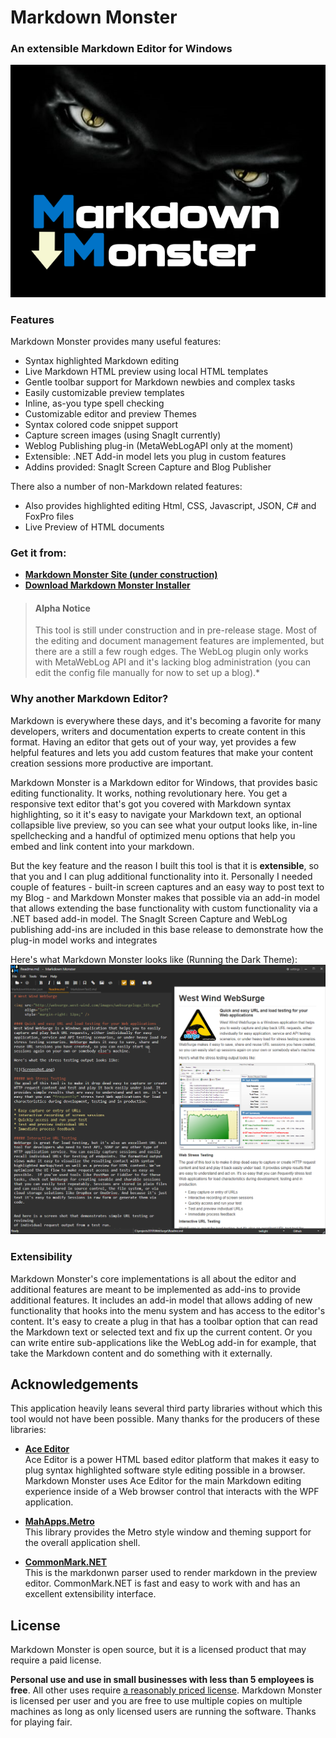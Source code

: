 # Markdown Monster
### An extensible Markdown Editor for Windows

![](Art/MarkdownMonster.png)

### Features
Markdown Monster provides many useful features:

* Syntax highlighted Markdown editing
* Live Markdown HTML preview using local HTML templates
* Gentle toolbar support for Markdown newbies and complex tasks
* Easily customizable preview templates
* Inline, as-you type spell checking
* Customizable editor and preview Themes
* Syntax colored code snippet support
* Capture screen images (using SnagIt currently)
* Weblog Publishing plug-in (MetaWebLogAPI only at the moment)
* Extensible: .NET Add-in model lets you plug in custom features
* Addins provided: SnagIt Screen Capture and Blog Publisher

There also a number of non-Markdown related features:

* Also provides highlighted editing Html, CSS, Javascript, JSON, C# and FoxPro files
* Live Preview of HTML documents

### Get it from:
* **[Markdown Monster Site (under construction)](http://markdownmonster.west-wind.com)**
* **[Download Markdown Monster Installer](http://markdownmonster.west-wind.com/download.aspx)**

> #### Alpha Notice
> This tool is still under construction and in pre-release stage. Most of the editing and document management features are implemented, but there are a still a few rough edges. The WebLog plugin only works with MetaWebLog API and it's lacking blog administration (you can edit the config file manually for now to set up a blog).*

### Why another Markdown Editor?
Markdown is everywhere these days, and it's becoming a favorite for many developers, writers and documentation experts to create content in this format. Having an editor that gets out of your way, yet provides a few helpful features and lets you add custom features that make your content creation sessions more productive are important.

Markdown Monster is a Markdown editor for Windows, that provides basic editing functionality. It works, nothing revolutionary here. You get a responsive text editor that's got you covered with Markdown syntax highlighting, so it it's easy to navigate your Markdown text, an optional collapsible live preview, so you can see what your output looks like, in-line spellchecking and a handful of optimized menu options that help you embed and link content into your markdown. 

But the key feature and the reason I built this tool is that it is **extensible**, so that you and I can plug additional functionality into it. Personally I needed couple of features - built-in screen captures and an easy way to post text to my Blog - and Markdown Monster makes that possible via an add-in model that allows extending the base functionality with custom functionality via a .NET based add-in model. The SnagIt Screen Capture and WebLog publishing add-ins are included in this base release to demonstrate how the plug-in model works and integrates


Here's what Markdown Monster looks like (Running the Dark Theme):
![Markdown Monster Screen Shot](ScreenShot.png)

### Extensibility
Markdown Monster's core implementations is all about the editor and additional features are meant to be implemented as add-ins to provide additional features. It includes an add-in model that allows adding of new functionality that hooks into the menu system and has access to the editor's content. It's easy to create a plug  in that has a toolbar option that can read the Markdown text or selected text and fix up the current content. Or you can write entire sub-applications like the WebLog add-in for example, that take the Markdown content and do something with it externally.


## Acknowledgements
This application heavily leans several third party libraries without which this tool would not have been possible. Many thanks for the producers of these libraries:

* **[Ace Editor](https://ace.c9.io)**  
Ace Editor is a power HTML based editor platform that makes it easy to plug syntax highlighted software style editing possible in a browser. Markdown Monster uses Ace Editor for the main Markdown editing experience inside of a Web browser control that interacts with the WPF application.

* **[MahApps.Metro](http://mahapps.com/)**  
This library provides the Metro style window and theming support for the overall application shell.

* **[CommonMark.NET](https://github.com/Knagis/CommonMark.NET)**  
This is the markdonwn parser used to render markdown in the preview editor. CommonMark.NET is fast and easy to work with and has an excellent extensibility interface.

## License
Markdown Monster is open source, but it is a licensed product that may require a paid license.

**Personal use and use in small businesses with less than 5 employees is free**. All other uses require [a reasonably priced license](http://store.west-wind.com/product/MARKDOWN_MONSTER). Markdown Monster is licensed per user and you are free to use multiple copies on multiple machines as long as only licensed users are running the software. Thanks for playing fair.